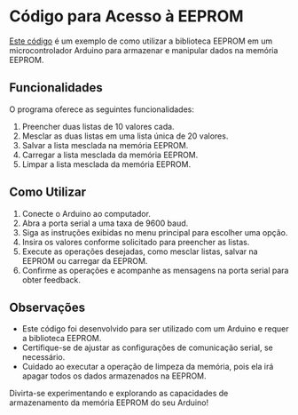 # Código para Acesso à EEPROM

[Este código](https://github.com/fabioqueiroz1415/EEPROM/blob/main/algoritmo.ino) é um exemplo de como utilizar a biblioteca EEPROM em um microcontrolador Arduino para armazenar e manipular dados na memória EEPROM.

## Funcionalidades

O programa oferece as seguintes funcionalidades:

1. Preencher duas listas de 10 valores cada.
2. Mesclar as duas listas em uma lista única de 20 valores.
3. Salvar a lista mesclada na memória EEPROM.
4. Carregar a lista mesclada da memória EEPROM.
5. Limpar a lista mesclada da memória EEPROM.

## Como Utilizar

1. Conecte o Arduino ao computador.
2. Abra a porta serial a uma taxa de 9600 baud.
3. Siga as instruções exibidas no menu principal para escolher uma opção.
4. Insira os valores conforme solicitado para preencher as listas.
5. Execute as operações desejadas, como mesclar listas, salvar na EEPROM ou carregar da EEPROM.
6. Confirme as operações e acompanhe as mensagens na porta serial para obter feedback.

## Observações

- Este código foi desenvolvido para ser utilizado com um Arduino e requer a biblioteca EEPROM.
- Certifique-se de ajustar as configurações de comunicação serial, se necessário.
- Cuidado ao executar a operação de limpeza da memória, pois ela irá apagar todos os dados armazenados na EEPROM.

Divirta-se experimentando e explorando as capacidades de armazenamento da memória EEPROM do seu Arduino!
